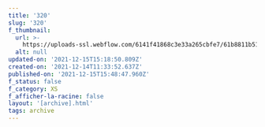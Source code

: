 ```yaml
---
title: '320'
slug: '320'
f_thumbnail:
  url: >-
    https://uploads-ssl.webflow.com/6141f41868c3e33a265cbfe7/61b8811b5187eb341a58c41e_320.jpg
  alt: null
updated-on: '2021-12-15T15:18:50.809Z'
created-on: '2021-12-14T11:33:52.637Z'
published-on: '2021-12-15T15:48:47.960Z'
f_status: false
f_category: XS
f_afficher-la-racine: false
layout: '[archive].html'
tags: archive
---
```




